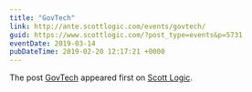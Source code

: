 ```yaml
---
title: "GovTech"
link: http://ante.scottlogic.com/events/govtech/
guid: https://www.scottlogic.com/?post_type=events&p=5731
eventDate: 2019-03-14
pubDateTime: 2019-02-20 12:17:21 +0000
---
```


<p>The post <a rel="nofollow" href="http://ante.scottlogic.com/events/govtech/">GovTech</a> appeared first on <a rel="nofollow" href="http://ante.scottlogic.com">Scott Logic</a>.</p>